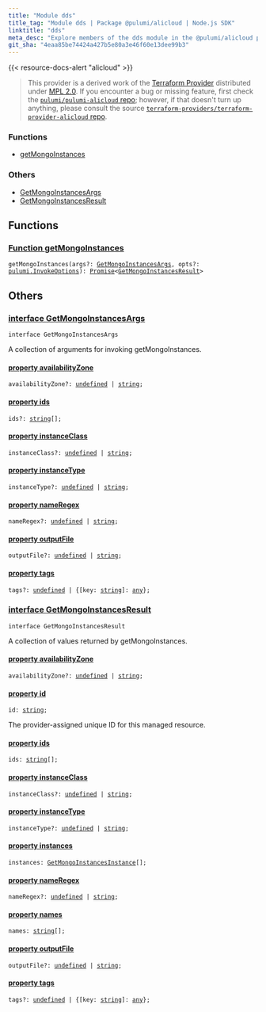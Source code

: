 ```yaml
---
title: "Module dds"
title_tag: "Module dds | Package @pulumi/alicloud | Node.js SDK"
linktitle: "dds"
meta_desc: "Explore members of the dds module in the @pulumi/alicloud package."
git_sha: "4eaa85be74424a427b5e80a3e46f60e13dee99b3"
---
```


<!-- WARNING: this page was generated by a tool. Do not edit it by hand. -->
<!-- To change it, please see https://github.com/pulumi/docs/tree/master/tools/tscdocgen. -->

{{< resource-docs-alert "alicloud" >}}


> This provider is a derived work of the [Terraform Provider](https://github.com/terraform-providers/terraform-provider-alicloud)
> distributed under [MPL 2.0](https://www.mozilla.org/en-US/MPL/2.0/). If you encounter a bug or missing feature,
> first check the [`pulumi/pulumi-alicloud` repo](https://github.com/pulumi/pulumi-alicloud/issues); however, if that doesn't turn up anything,
> please consult the source [`terraform-providers/terraform-provider-alicloud` repo](https://github.com/terraform-providers/terraform-provider-alicloud/issues).






<h3>Functions</h3>
<ul class="api">
    <li><a href="#getMongoInstances"><span class="symbol function"></span>getMongoInstances</a></li>
</ul>

<h3>Others</h3>
<ul class="api">
    <li><a href="#GetMongoInstancesArgs"><span class="symbol api"></span>GetMongoInstancesArgs</a></li>
    <li><a href="#GetMongoInstancesResult"><span class="symbol api"></span>GetMongoInstancesResult</a></li>
</ul>



<h2 id="functions">Functions</h2>
<h3 class="pdoc-module-header" id="getMongoInstances" data-link-title="getMongoInstances">
    <a href="https://github.com/pulumi/pulumi-alicloud/blob/4eaa85be74424a427b5e80a3e46f60e13dee99b3/sdk/nodejs/dds/getMongoInstances.ts#L8">
        Function <strong>getMongoInstances</strong>
    </a>
</h3>


<pre class="highlight"><code><span class='kd'></span>getMongoInstances(args?: <a href='#GetMongoInstancesArgs'>GetMongoInstancesArgs</a>, opts?: <a href='/docs/reference/pkg/nodejs/pulumi/pulumi/#InvokeOptions'>pulumi.InvokeOptions</a>): <a href='https://developer.mozilla.org/en-US/docs/Web/JavaScript/Reference/Global_Objects/Promise'>Promise</a>&lt;<a href='#GetMongoInstancesResult'>GetMongoInstancesResult</a>&gt;</code></pre>


<h2 id="apis">Others</h2>
<h3 class="pdoc-module-header" id="GetMongoInstancesArgs" data-link-title="GetMongoInstancesArgs">
    <a href="https://github.com/pulumi/pulumi-alicloud/blob/4eaa85be74424a427b5e80a3e46f60e13dee99b3/sdk/nodejs/dds/getMongoInstances.ts#L31">
        interface <strong>GetMongoInstancesArgs</strong>
    </a>
</h3>

<pre class="highlight"><code><span class='kr'>interface</span> <span class='nx'>GetMongoInstancesArgs</span></code></pre>

A collection of arguments for invoking getMongoInstances.

<h4 class="pdoc-member-header" id="GetMongoInstancesArgs-availabilityZone">
<a class="pdoc-child-name" href="https://github.com/pulumi/pulumi-alicloud/blob/4eaa85be74424a427b5e80a3e46f60e13dee99b3/sdk/nodejs/dds/getMongoInstances.ts#L32">property <b>availabilityZone</b></a>
</h4>

<pre class="highlight"><code><span class='kd'></span>availabilityZone?: <span class='kd'><a href='https://developer.mozilla.org/en-US/docs/Web/JavaScript/Reference/Global_Objects/undefined'>undefined</a></span> | <span class='kd'><a href='https://developer.mozilla.org/en-US/docs/Web/JavaScript/Reference/Global_Objects/String'>string</a></span>;</code></pre>
<h4 class="pdoc-member-header" id="GetMongoInstancesArgs-ids">
<a class="pdoc-child-name" href="https://github.com/pulumi/pulumi-alicloud/blob/4eaa85be74424a427b5e80a3e46f60e13dee99b3/sdk/nodejs/dds/getMongoInstances.ts#L33">property <b>ids</b></a>
</h4>

<pre class="highlight"><code><span class='kd'></span>ids?: <span class='kd'><a href='https://developer.mozilla.org/en-US/docs/Web/JavaScript/Reference/Global_Objects/String'>string</a></span>[];</code></pre>
<h4 class="pdoc-member-header" id="GetMongoInstancesArgs-instanceClass">
<a class="pdoc-child-name" href="https://github.com/pulumi/pulumi-alicloud/blob/4eaa85be74424a427b5e80a3e46f60e13dee99b3/sdk/nodejs/dds/getMongoInstances.ts#L34">property <b>instanceClass</b></a>
</h4>

<pre class="highlight"><code><span class='kd'></span>instanceClass?: <span class='kd'><a href='https://developer.mozilla.org/en-US/docs/Web/JavaScript/Reference/Global_Objects/undefined'>undefined</a></span> | <span class='kd'><a href='https://developer.mozilla.org/en-US/docs/Web/JavaScript/Reference/Global_Objects/String'>string</a></span>;</code></pre>
<h4 class="pdoc-member-header" id="GetMongoInstancesArgs-instanceType">
<a class="pdoc-child-name" href="https://github.com/pulumi/pulumi-alicloud/blob/4eaa85be74424a427b5e80a3e46f60e13dee99b3/sdk/nodejs/dds/getMongoInstances.ts#L35">property <b>instanceType</b></a>
</h4>

<pre class="highlight"><code><span class='kd'></span>instanceType?: <span class='kd'><a href='https://developer.mozilla.org/en-US/docs/Web/JavaScript/Reference/Global_Objects/undefined'>undefined</a></span> | <span class='kd'><a href='https://developer.mozilla.org/en-US/docs/Web/JavaScript/Reference/Global_Objects/String'>string</a></span>;</code></pre>
<h4 class="pdoc-member-header" id="GetMongoInstancesArgs-nameRegex">
<a class="pdoc-child-name" href="https://github.com/pulumi/pulumi-alicloud/blob/4eaa85be74424a427b5e80a3e46f60e13dee99b3/sdk/nodejs/dds/getMongoInstances.ts#L36">property <b>nameRegex</b></a>
</h4>

<pre class="highlight"><code><span class='kd'></span>nameRegex?: <span class='kd'><a href='https://developer.mozilla.org/en-US/docs/Web/JavaScript/Reference/Global_Objects/undefined'>undefined</a></span> | <span class='kd'><a href='https://developer.mozilla.org/en-US/docs/Web/JavaScript/Reference/Global_Objects/String'>string</a></span>;</code></pre>
<h4 class="pdoc-member-header" id="GetMongoInstancesArgs-outputFile">
<a class="pdoc-child-name" href="https://github.com/pulumi/pulumi-alicloud/blob/4eaa85be74424a427b5e80a3e46f60e13dee99b3/sdk/nodejs/dds/getMongoInstances.ts#L37">property <b>outputFile</b></a>
</h4>

<pre class="highlight"><code><span class='kd'></span>outputFile?: <span class='kd'><a href='https://developer.mozilla.org/en-US/docs/Web/JavaScript/Reference/Global_Objects/undefined'>undefined</a></span> | <span class='kd'><a href='https://developer.mozilla.org/en-US/docs/Web/JavaScript/Reference/Global_Objects/String'>string</a></span>;</code></pre>
<h4 class="pdoc-member-header" id="GetMongoInstancesArgs-tags">
<a class="pdoc-child-name" href="https://github.com/pulumi/pulumi-alicloud/blob/4eaa85be74424a427b5e80a3e46f60e13dee99b3/sdk/nodejs/dds/getMongoInstances.ts#L38">property <b>tags</b></a>
</h4>

<pre class="highlight"><code><span class='kd'></span>tags?: <span class='kd'><a href='https://developer.mozilla.org/en-US/docs/Web/JavaScript/Reference/Global_Objects/undefined'>undefined</a></span> | {[key: <span class='kd'><a href='https://developer.mozilla.org/en-US/docs/Web/JavaScript/Reference/Global_Objects/String'>string</a></span>]: <span class='kd'><a href='https://www.typescriptlang.org/docs/handbook/basic-types.html#any'>any</a></span>};</code></pre>
<h3 class="pdoc-module-header" id="GetMongoInstancesResult" data-link-title="GetMongoInstancesResult">
    <a href="https://github.com/pulumi/pulumi-alicloud/blob/4eaa85be74424a427b5e80a3e46f60e13dee99b3/sdk/nodejs/dds/getMongoInstances.ts#L44">
        interface <strong>GetMongoInstancesResult</strong>
    </a>
</h3>

<pre class="highlight"><code><span class='kr'>interface</span> <span class='nx'>GetMongoInstancesResult</span></code></pre>

A collection of values returned by getMongoInstances.

<h4 class="pdoc-member-header" id="GetMongoInstancesResult-availabilityZone">
<a class="pdoc-child-name" href="https://github.com/pulumi/pulumi-alicloud/blob/4eaa85be74424a427b5e80a3e46f60e13dee99b3/sdk/nodejs/dds/getMongoInstances.ts#L45">property <b>availabilityZone</b></a>
</h4>

<pre class="highlight"><code><span class='kd'></span>availabilityZone?: <span class='kd'><a href='https://developer.mozilla.org/en-US/docs/Web/JavaScript/Reference/Global_Objects/undefined'>undefined</a></span> | <span class='kd'><a href='https://developer.mozilla.org/en-US/docs/Web/JavaScript/Reference/Global_Objects/String'>string</a></span>;</code></pre>
<h4 class="pdoc-member-header" id="GetMongoInstancesResult-id">
<a class="pdoc-child-name" href="https://github.com/pulumi/pulumi-alicloud/blob/4eaa85be74424a427b5e80a3e46f60e13dee99b3/sdk/nodejs/dds/getMongoInstances.ts#L57">property <b>id</b></a>
</h4>

<pre class="highlight"><code><span class='kd'></span>id: <span class='kd'><a href='https://developer.mozilla.org/en-US/docs/Web/JavaScript/Reference/Global_Objects/String'>string</a></span>;</code></pre>

The provider-assigned unique ID for this managed resource.

<h4 class="pdoc-member-header" id="GetMongoInstancesResult-ids">
<a class="pdoc-child-name" href="https://github.com/pulumi/pulumi-alicloud/blob/4eaa85be74424a427b5e80a3e46f60e13dee99b3/sdk/nodejs/dds/getMongoInstances.ts#L46">property <b>ids</b></a>
</h4>

<pre class="highlight"><code><span class='kd'></span>ids: <span class='kd'><a href='https://developer.mozilla.org/en-US/docs/Web/JavaScript/Reference/Global_Objects/String'>string</a></span>[];</code></pre>
<h4 class="pdoc-member-header" id="GetMongoInstancesResult-instanceClass">
<a class="pdoc-child-name" href="https://github.com/pulumi/pulumi-alicloud/blob/4eaa85be74424a427b5e80a3e46f60e13dee99b3/sdk/nodejs/dds/getMongoInstances.ts#L47">property <b>instanceClass</b></a>
</h4>

<pre class="highlight"><code><span class='kd'></span>instanceClass?: <span class='kd'><a href='https://developer.mozilla.org/en-US/docs/Web/JavaScript/Reference/Global_Objects/undefined'>undefined</a></span> | <span class='kd'><a href='https://developer.mozilla.org/en-US/docs/Web/JavaScript/Reference/Global_Objects/String'>string</a></span>;</code></pre>
<h4 class="pdoc-member-header" id="GetMongoInstancesResult-instanceType">
<a class="pdoc-child-name" href="https://github.com/pulumi/pulumi-alicloud/blob/4eaa85be74424a427b5e80a3e46f60e13dee99b3/sdk/nodejs/dds/getMongoInstances.ts#L48">property <b>instanceType</b></a>
</h4>

<pre class="highlight"><code><span class='kd'></span>instanceType?: <span class='kd'><a href='https://developer.mozilla.org/en-US/docs/Web/JavaScript/Reference/Global_Objects/undefined'>undefined</a></span> | <span class='kd'><a href='https://developer.mozilla.org/en-US/docs/Web/JavaScript/Reference/Global_Objects/String'>string</a></span>;</code></pre>
<h4 class="pdoc-member-header" id="GetMongoInstancesResult-instances">
<a class="pdoc-child-name" href="https://github.com/pulumi/pulumi-alicloud/blob/4eaa85be74424a427b5e80a3e46f60e13dee99b3/sdk/nodejs/dds/getMongoInstances.ts#L49">property <b>instances</b></a>
</h4>

<pre class="highlight"><code><span class='kd'></span>instances: <a href='/docs/reference/pkg/nodejs/pulumi/alicloud/types/output/#GetMongoInstancesInstance'>GetMongoInstancesInstance</a>[];</code></pre>
<h4 class="pdoc-member-header" id="GetMongoInstancesResult-nameRegex">
<a class="pdoc-child-name" href="https://github.com/pulumi/pulumi-alicloud/blob/4eaa85be74424a427b5e80a3e46f60e13dee99b3/sdk/nodejs/dds/getMongoInstances.ts#L50">property <b>nameRegex</b></a>
</h4>

<pre class="highlight"><code><span class='kd'></span>nameRegex?: <span class='kd'><a href='https://developer.mozilla.org/en-US/docs/Web/JavaScript/Reference/Global_Objects/undefined'>undefined</a></span> | <span class='kd'><a href='https://developer.mozilla.org/en-US/docs/Web/JavaScript/Reference/Global_Objects/String'>string</a></span>;</code></pre>
<h4 class="pdoc-member-header" id="GetMongoInstancesResult-names">
<a class="pdoc-child-name" href="https://github.com/pulumi/pulumi-alicloud/blob/4eaa85be74424a427b5e80a3e46f60e13dee99b3/sdk/nodejs/dds/getMongoInstances.ts#L51">property <b>names</b></a>
</h4>

<pre class="highlight"><code><span class='kd'></span>names: <span class='kd'><a href='https://developer.mozilla.org/en-US/docs/Web/JavaScript/Reference/Global_Objects/String'>string</a></span>[];</code></pre>
<h4 class="pdoc-member-header" id="GetMongoInstancesResult-outputFile">
<a class="pdoc-child-name" href="https://github.com/pulumi/pulumi-alicloud/blob/4eaa85be74424a427b5e80a3e46f60e13dee99b3/sdk/nodejs/dds/getMongoInstances.ts#L52">property <b>outputFile</b></a>
</h4>

<pre class="highlight"><code><span class='kd'></span>outputFile?: <span class='kd'><a href='https://developer.mozilla.org/en-US/docs/Web/JavaScript/Reference/Global_Objects/undefined'>undefined</a></span> | <span class='kd'><a href='https://developer.mozilla.org/en-US/docs/Web/JavaScript/Reference/Global_Objects/String'>string</a></span>;</code></pre>
<h4 class="pdoc-member-header" id="GetMongoInstancesResult-tags">
<a class="pdoc-child-name" href="https://github.com/pulumi/pulumi-alicloud/blob/4eaa85be74424a427b5e80a3e46f60e13dee99b3/sdk/nodejs/dds/getMongoInstances.ts#L53">property <b>tags</b></a>
</h4>

<pre class="highlight"><code><span class='kd'></span>tags?: <span class='kd'><a href='https://developer.mozilla.org/en-US/docs/Web/JavaScript/Reference/Global_Objects/undefined'>undefined</a></span> | {[key: <span class='kd'><a href='https://developer.mozilla.org/en-US/docs/Web/JavaScript/Reference/Global_Objects/String'>string</a></span>]: <span class='kd'><a href='https://www.typescriptlang.org/docs/handbook/basic-types.html#any'>any</a></span>};</code></pre>
